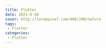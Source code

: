 ```yaml
---
title: Flutter
date: 2021-6-30
cover: http://lorempixel.com/400/200/nature
tags:
 - Flutter
categories:
 - Flutter
---
```

<template>
    <my-money></my-money>
</template>
